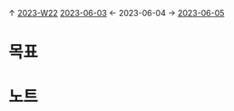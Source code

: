 
↑ [2023-W22](2023-W22.md)
[2023-06-03](2023-06-03.md) ← 2023-06-04 → [2023-06-05](2023-06-05.md)


# 목표



# 노트




